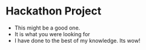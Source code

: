 # Hackathon Project

- This might be a good one.
- It is what you were looking for
- I have done to the best of my knowledge. Its wow!